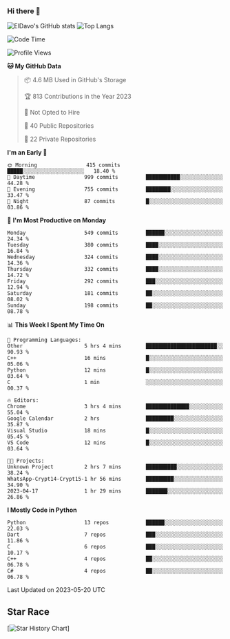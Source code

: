 ### Hi there 👋
![ElDavo's GitHub stats](https://github-readme-stats.vercel.app/api?username=ElDavoo&show_icons=true&theme=chartreuse-dark)
![Top Langs](https://github-readme-stats.vercel.app/api/top-langs/?username=ElDavoo&theme=chartreuse-dark&layout=compact)

<!--START_SECTION:waka-->
![Code Time](http://img.shields.io/badge/Code%20Time-58%20hrs%2010%20mins-blue)

![Profile Views](http://img.shields.io/badge/Profile%20Views-7-blue)

**🐱 My GitHub Data** 

> 📦 4.6 MB Used in GitHub's Storage 
 > 
> 🏆 813 Contributions in the Year 2023
 > 
> 🚫 Not Opted to Hire
 > 
> 📜 40 Public Repositories 
 > 
> 🔑 22 Private Repositories 
 > 
**I'm an Early 🐤** 

```text
🌞 Morning                415 commits         █████░░░░░░░░░░░░░░░░░░░░   18.40 % 
🌆 Daytime                999 commits         ███████████░░░░░░░░░░░░░░   44.28 % 
🌃 Evening                755 commits         ████████░░░░░░░░░░░░░░░░░   33.47 % 
🌙 Night                  87 commits          █░░░░░░░░░░░░░░░░░░░░░░░░   03.86 % 
```
📅 **I'm Most Productive on Monday** 

```text
Monday                   549 commits         ██████░░░░░░░░░░░░░░░░░░░   24.34 % 
Tuesday                  380 commits         ████░░░░░░░░░░░░░░░░░░░░░   16.84 % 
Wednesday                324 commits         ████░░░░░░░░░░░░░░░░░░░░░   14.36 % 
Thursday                 332 commits         ████░░░░░░░░░░░░░░░░░░░░░   14.72 % 
Friday                   292 commits         ███░░░░░░░░░░░░░░░░░░░░░░   12.94 % 
Saturday                 181 commits         ██░░░░░░░░░░░░░░░░░░░░░░░   08.02 % 
Sunday                   198 commits         ██░░░░░░░░░░░░░░░░░░░░░░░   08.78 % 
```


📊 **This Week I Spent My Time On** 

```text
💬 Programming Languages: 
Other                    5 hrs 4 mins        ███████████████████████░░   90.93 % 
C++                      16 mins             █░░░░░░░░░░░░░░░░░░░░░░░░   05.06 % 
Python                   12 mins             █░░░░░░░░░░░░░░░░░░░░░░░░   03.64 % 
C                        1 min               ░░░░░░░░░░░░░░░░░░░░░░░░░   00.37 % 

🔥 Editors: 
Chrome                   3 hrs 4 mins        ██████████████░░░░░░░░░░░   55.04 % 
Google Calendar          2 hrs               █████████░░░░░░░░░░░░░░░░   35.87 % 
Visual Studio            18 mins             █░░░░░░░░░░░░░░░░░░░░░░░░   05.45 % 
VS Code                  12 mins             █░░░░░░░░░░░░░░░░░░░░░░░░   03.64 % 

🐱‍💻 Projects: 
Unknown Project          2 hrs 7 mins        ██████████░░░░░░░░░░░░░░░   38.24 % 
WhatsApp-Crypt14-Crypt15-1 hr 56 mins        █████████░░░░░░░░░░░░░░░░   34.90 % 
2023-04-17               1 hr 29 mins        ███████░░░░░░░░░░░░░░░░░░   26.86 % 
```

**I Mostly Code in Python** 

```text
Python                   13 repos            ██████░░░░░░░░░░░░░░░░░░░   22.03 % 
Dart                     7 repos             ███░░░░░░░░░░░░░░░░░░░░░░   11.86 % 
C                        6 repos             ███░░░░░░░░░░░░░░░░░░░░░░   10.17 % 
C++                      4 repos             ██░░░░░░░░░░░░░░░░░░░░░░░   06.78 % 
C#                       4 repos             ██░░░░░░░░░░░░░░░░░░░░░░░   06.78 % 
```




 Last Updated on 2023-05-20 UTC
<!--END_SECTION:waka-->

## Star Race

[![Star History Chart](https://api.star-history.com/svg?repos=ElDavoo/WhatsApp-Crypt14-Crypt15-Decrypter,ElDavoo/TuringOS,EliteAndroidApps/WhatsApp-Crypt12-Decrypter,KnugiHK/Whatsapp-Chat-Exporter&type=Date)]
